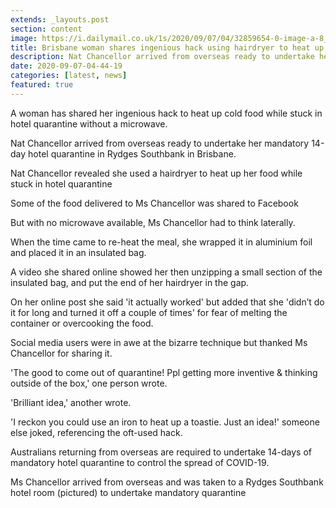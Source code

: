 ```yaml
---
extends: _layouts.post
section: content
image: https://i.dailymail.co.uk/1s/2020/09/07/04/32859654-0-image-a-8_1599448418271.jpg 
title: Brisbane woman shares ingenious hack using hairdryer to heat up food while stuck in hotel quarantine 
description: Nat Chancellor arrived from overseas ready to undertake her mandatory 14-day hotel quarantine in Rydges Southbank in Brisbane to slow the spread of COVID-19. 
date: 2020-09-07-04-44-19 
categories: [latest, news] 
featured: true 
--- 
```

A woman has shared her ingenious hack to heat up cold food while stuck in hotel quarantine without a microwave. 

Nat Chancellor arrived from overseas ready to undertake her mandatory 14-day hotel quarantine in Rydges Southbank in Brisbane. 

Nat Chancellor revealed she used a hairdryer to heat up her food while stuck in hotel quarantine

Some of the food delivered to Ms Chancellor was shared to Facebook

But with no microwave available, Ms Chancellor had to think laterally.

When the time came to re-heat the meal, she wrapped it in aluminium foil and placed it in an insulated bag.

A video she shared online showed her then unzipping a small section of the insulated bag, and put the end of her hairdryer in the gap.

On her online post she said 'it actually worked' but added that she 'didn’t do it for long and turned it off a couple of times' for fear of melting the container or overcooking the food. 

Social media users were in awe at the bizarre technique but thanked Ms Chancellor for sharing it.

'The good to come out of quarantine! Ppl getting more inventive & thinking outside of the box,' one person wrote.

'Brilliant idea,' another wrote. 

'I reckon you could use an iron to heat up a toastie. Just an idea!' someone else joked, referencing the oft-used hack. 

Australians returning from overseas are required to undertake 14-days of mandatory hotel quarantine to control the spread of COVID-19. 

Ms Chancellor arrived from overseas and was taken to a Rydges Southbank hotel room (pictured) to undertake mandatory quarantine 

